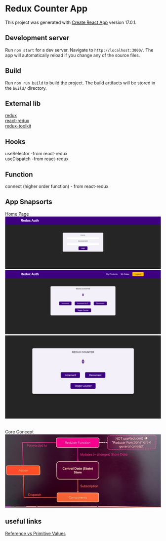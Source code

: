 # Redux Counter App

This project was generated with [Create React App](https://reactjs.org/docs/create-a-new-react-app.html) version 17.0.1.

## Development server

Run `npm start` for a dev server. Navigate to `http://localhost:3000/`. The app will automatically reload if you change any of the source files.

## Build

Run `npm run build` to build the project. The build artifacts will be stored in the `build/` directory.

## External lib

[redux](https://redux.js.org/) <br />
[react-redux](https://react-redux.js.org/) <br/>
[redux-toolkit](https://redux-toolkit.js.org/)

## Hooks

useSelector -from react-redux <br />
useDispatch -from react-redux

## Function 

connect (higher order function) - from react-redux

## App Snapsorts

Home Page
![login Page](https://github.com/vishal002/redux-counter-app/blob/master/img/login.jpg?raw=true) 
![profile Page](https://github.com/vishal002/redux-counter-app/blob/master/img/profile.jpg?raw=true) 
![Home Page](https://github.com/vishal002/redux-counter-app/blob/master/img/home.jpg?raw=true) 
<br/><br/>

Core Concept
![Core Concept](https://github.com/vishal002/redux-counter-app/blob/master/img/core-concept.jpeg?raw=true)

## useful links

[Reference vs Primitive Values](https://academind.com/tutorials/reference-vs-primitive-values) <br />
